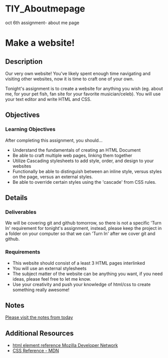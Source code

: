 # TIY_Aboutmepage
oct 6th assignment- about me page

# Make a website!

## Description
Our very own website!  You've likely spent enough time navigating and visiting other websites, now it is time to craft one of your own.

Tonight's assignment is to create a website for anything you wish (eg. about me, for your pet fish, fan site for your favorite musician/celeb).  You will use your text editor and write HTML and CSS.

## Objectives

### Learning Objectives

After completing this assignment, you should…

* Understand the fundamentals of creating an HTML Document
* Be able to craft multiple web pages, linking them together
* Utilize Cascading stylesheets to add style, order, and design to your websites
* Functionally be able to distinguish between an inline style, versus styles on the page, versus an external styles.
* Be able to override certain styles using the 'cascade' from CSS rules.

## Details

### Deliverables

We will be covering git and github tomorrow, so there is not a specific 'Turn In' requirement for tonight's assignment, instead, please keep the project in a folder on your computer so that we can 'Turn In' after we cover git and github.

### Requirements

* This website should consist of a least 3 HTML pages interlinked
* You will use an external stylesheets
* The subject matter of the website can be anything you want, if you need ideas, please feel free to let me know.
* Use your creativity and push your knowledge of html/css to create something really awesome!


## Notes

[Please visit the notes from today](https://github.com/TIY-Charleston-Front-End-Oct2015/notes/blob/master/01-terminal-html-css.md)

## Additional Resources

* [html element reference Mozilla Developer Network](https://developer.mozilla.org/en-US/docs/Web/HTML/Element)
* [CSS Reference - MDN](https://developer.mozilla.org/en-US/docs/Web/CSS/Reference)
